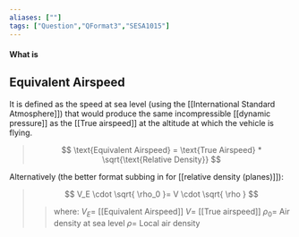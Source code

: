 ```yaml
---
aliases: [""]
tags: ["Question","QFormat3","SESA1015"]
---
```


#### What is
## Equivalent Airspeed

It is defined as the speed at sea level (using the [[International Standard Atmosphere]]) that would produce the same incompressible [[dynamic pressure]] as the [[True airspeed]] at the altitude at which the vehicle is flying.

> $$ \text{Equivalent Airspeed} = \text{True Airspeed} * \sqrt{\text{Relative Density}} $$

Alternatively (the better format subbing in for [[relative density (planes)]]):

> $$ V_E \cdot \sqrt{ \rho_0 }= V \cdot \sqrt{ \rho } $$ 
>> where:
>> $V_E=$ [[Equivalent Airspeed]]
>> $V=$ [[True airspeed]]
>> $\rho_0=$ Air density at sea level
>> $\rho=$ Local air density
